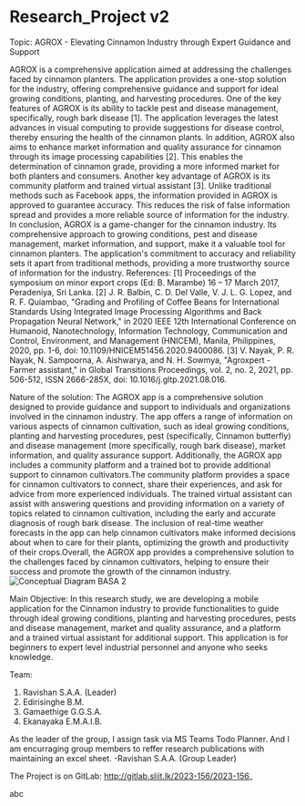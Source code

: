 # Research_Project v2
Topic: AGROX - Elevating Cinnamon Industry through Expert Guidance and Support

AGROX is a comprehensive application aimed at addressing the challenges faced by cinnamon planters. The application provides a one-stop solution for the industry, offering comprehensive guidance and support for ideal growing conditions, planting, and harvesting procedures. One of the key features of AGROX is its ability to tackle pest and disease management, specifically, rough bark disease [1]. The application leverages the latest advances in visual computing to provide suggestions for disease control, thereby ensuring the health of the cinnamon plants. In addition, AGROX also aims to enhance market information and quality assurance for cinnamon through its image processing capabilities [2]. This enables the determination of cinnamon grade, providing a more informed market for both planters and consumers. Another key advantage of AGROX is its community platform and trained virtual assistant [3]. Unlike traditional methods such as Facebook apps, the information provided in AGROX is approved to guarantee accuracy. This reduces the risk of false information spread and provides a more reliable source of information for the industry. In conclusion, AGROX is a game-changer for the cinnamon industry. Its comprehensive approach to growing conditions, pest and disease management, market information, and support, make it a valuable tool for cinnamon planters. The application's commitment to accuracy and reliability sets it apart from traditional methods, providing a more trustworthy source of information for the industry.
References:
[1] Proceedings of the symposium on minor export crops (Ed: B. Marambe) 16 – 17 March 2017, Peradeniya, Sri Lanka. 
[2] J. R. Balbin, C. D. Del Valle, V. J. L. G. Lopez, and R. F. Quiambao, "Grading and Profiling of Coffee Beans for International Standards Using Integrated Image Processing Algorithms and Back Propagation Neural Network," in 2020 IEEE 12th International Conference on Humanoid, Nanotechnology, Information Technology, Communication and Control, Environment, and Management (HNICEM), Manila, Philippines, 2020, pp. 1-6, doi:  10.1109/HNICEM51456.2020.9400086.
[3] V. Nayak, P. R. Nayak, N. Sampoorna, A. Aishwarya, and N. H. Sowmya, "Agroxpert - Farmer assistant," in Global Transitions Proceedings, vol. 2, no. 2, 2021, pp. 506-512, ISSN 2666-285X, doi: 10.1016/j.gltp.2021.08.016.

Nature of the solution:
The AGROX app is a comprehensive solution designed to provide guidance and support to individuals and organizations involved in the cinnamon industry. The app offers a range of information on various aspects of cinnamon cultivation, such as ideal growing conditions, planting and harvesting procedures, pest (specifically, Cinnamon butterfly) and disease management (more specifically, rough bark disease), market information, and quality assurance support. Additionally, the AGROX app includes a community platform and a trained bot to provide additional support to cinnamon cultivators.The community platform provides a space for cinnamon cultivators to connect, share their experiences, and ask for advice from more experienced individuals. The trained virtual assistant can assist with answering questions and providing information on a variety of topics related to cinnamon cultivation, including the early and accurate diagnosis of rough bark disease. The inclusion of real-time weather forecasts in the app can help cinnamon cultivators make informed decisions about when to care for their plants, optimizing the growth and productivity of their crops.Overall, the AGROX app provides a comprehensive solution to the challenges faced by cinnamon cultivators, helping to ensure their success and promote the growth of the cinnamon industry.
![Conceptual Diagram BASA 2](https://user-images.githubusercontent.com/101692241/219119143-e6c77b45-a437-4116-bbcf-e36e68fb6121.jpg)

Main Objective:
In this research study, we are developing a mobile application for the Cinnamon industry to provide functionalities to guide through ideal growing conditions, planting and harvesting procedures, pests and disease management, market and quality assurance, and a platform and a trained virtual assistant for additional support. This application is for beginners to expert level industrial personnel and anyone who seeks knowledge.

Team:
01. Ravishan S.A.A. (Leader)
02. Edirisinghe B.M.
03. Gamaethige G.G.S.A.
04. Ekanayaka E.M.A.I.B.

As the leader of the group, I assign task via MS Teams Todo Planner. And I am encurraging group members to reffer research publications with maintaining an excel sheet.
-Ravishan S.A.A. (Group Leader) 

The Project is on GitLab: http://gitlab.sliit.lk/2023-156/2023-156_

abc
